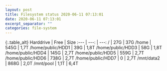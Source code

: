 ```yaml
---
layout: post
title: Filesystem status 2020-06-11 07:13:01
date: 2020-06-11 07:13:01
excerpt_separator: ""
categories: file-system
---
```

{:.table_alt}
Harddrive | Free | Size
:--- | ---: | ---:
/ | 27G | 37G
/home | 545G | 1,7T
/home/public/HDD1 | 39G | 1,8T
/home/public/HDD3 | 58G | 1,8T
/home/public/HDD4 | 145G | 2,7T
/home/public/HDD5 | 559G | 2,7T
/home/public/HDD6 | 738G | 2,7T
/home/public/HDD7 | 0 | 2,7T
/mnt/data2 | 868G | 2,0T
/mnt/pool | 1,1T | 6,4T
